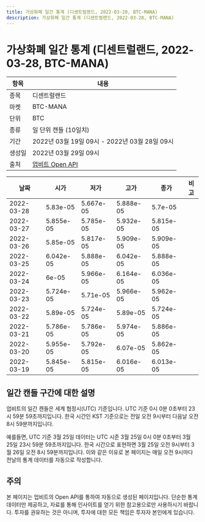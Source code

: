 ```yaml
---
title: 가상화폐 일간 통계 (디센트럴랜드, 2022-03-28, BTC-MANA)
description: 가상화폐 일간 통계 (디센트럴랜드, 2022-03-28, BTC-MANA)
---
```



가상화폐 일간 통계 (디센트럴랜드, 2022-03-28, BTC-MANA)
===

|항목|내용|
|--|--|
|종목|디센트럴랜드|
|마켓|BTC-MANA|
|단위|BTC|
|종류|일 단위 캔들 (10일치)|
|기간|2022년 03월 19일 09시 - 2022년 03월 28일 09시|
|생성일|2022년 03월 29일 09시|
|출처|[업비트 Open API](https://docs.upbit.com)|


|날짜|시가|저가|고가|종가|비고|
|--|--|--|--|--|--|
|2022-03-28|5.83e-05|5.667e-05|5.888e-05|5.7e-05|    |
|2022-03-27|5.855e-05|5.785e-05|5.932e-05|5.815e-05|    |
|2022-03-26|5.85e-05|5.817e-05|5.909e-05|5.909e-05|    |
|2022-03-25|6.042e-05|5.888e-05|6.042e-05|5.888e-05|    |
|2022-03-24|6e-05|5.966e-05|6.164e-05|6.036e-05|    |
|2022-03-23|5.724e-05|5.71e-05|5.966e-05|5.962e-05|    |
|2022-03-22|5.89e-05|5.724e-05|5.89e-05|5.724e-05|    |
|2022-03-21|5.786e-05|5.786e-05|5.974e-05|5.886e-05|    |
|2022-03-20|5.955e-05|5.792e-05|6.07e-05|5.862e-05|    |
|2022-03-19|5.845e-05|5.815e-05|6.016e-05|6.013e-05|    |


일간 캔들 구간에 대한 설명
---


업비트의 일간 캔들은 세계 협정시(UTC) 기준입니다. 
UTC 기준 0시 0분 0초부터 23시 59분 59초까지입니다. 
한국 시간인 KST 기준으로는 전일 오전 9시부터 다음날 오전 8시 59분까지입니다. 


예를들면, UTC 기준 3월 25일 데이터는 UTC 시준 3월 25일 0시 0분 0초부터 3월 25일 23시 59분 59초까지입니다. 
한국 시간으로 표현하면 3월 25일 오전 9시부터 3월 26일 오전 8시 59분까지입니다. 
이와 같은 이유로 본 페이지는 매일 오전 9시마다 전날의 통계 데이터를 자동으로 작성합니다. 


주의
---


본 페이지는 업비트의 Open API를 통하여 자동으로 생성된 페이지입니다. 
단순한 통계 데이터만 제공하고, 자료를 통해 인사이트를 얻기 위한 참고용으로만 사용하시기 바랍니다. 
투자를 권유하는 것은 아니며, 투자에 대한 모든 책임은 투자자 본인에게 있습니다. 
